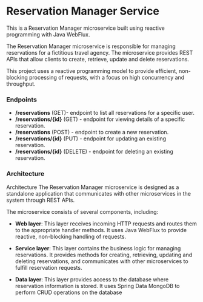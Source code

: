 # Reservation Manager Service

This is a Reservation Manager microservice built using reactive programming with Java WebFlux.

The Reservation Manager microservice is responsible for managing reservations for a fictitious travel agency. The
microservice provides REST APIs that allow clients to create, retrieve, update and delete reservations.

This project uses a reactive programming model to provide efficient, non-blocking processing of requests, with a focus
on high concurrency and throughput.

### Endpoints

* **/reservations** (GET)- endpoint to list all reservations for a specific user.
* **/reservations/{id}** (GET) - endpoint for viewing details of a specific reservation.
* **/reservations** (POST) - endpoint to create a new reservation.
* **/reservations/{id}** (PUT) - endpoint for updating an existing reservation.
* **/reservations/{id}** (DELETE) - endpoint for deleting an existing reservation.

### Architecture

Architecture
The Reservation Manager microservice is designed as a standalone application that communicates with other microservices
in the system through REST APIs.

The microservice consists of several components, including:

* **Web layer**: This layer receives incoming HTTP requests and routes them to the appropriate handler methods. It uses
  Java WebFlux to provide reactive, non-blocking handling of requests.

* **Service layer**: This layer contains the business logic for managing reservations. It provides methods for creating,
  retrieving, updating and deleting reservations, and communicates with other microservices to fulfill reservation
  requests.

* **Data layer**: This layer provides access to the database where reservation information is stored. It uses Spring
  Data MongoDB to perform CRUD operations on the database
